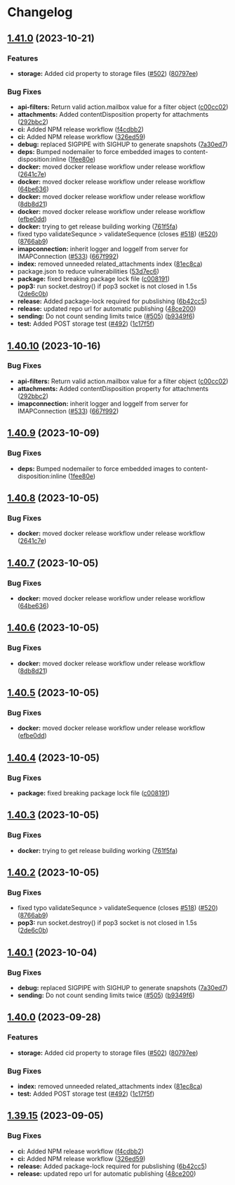 # Changelog

## [1.41.0](https://github.com/osindero/wildduck/compare/v1.40.10...v1.41.0) (2023-10-21)


### Features

* **storage:** Added cid property to storage files ([#502](https://github.com/osindero/wildduck/issues/502)) ([80797ee](https://github.com/osindero/wildduck/commit/80797eebec9f11df3b63b52575609610aa8bfd0c))


### Bug Fixes

* **api-filters:** Return valid action.mailbox value for a filter object ([c00cc02](https://github.com/osindero/wildduck/commit/c00cc026586fb20eb4509f0d9cc66174bb792c5d))
* **attachments:** Added contentDisposition property for attachments ([292bbc2](https://github.com/osindero/wildduck/commit/292bbc28217f6ad271edbcea8416d2bab719726f))
* **ci:** Added NPM release workflow ([f4cdbb2](https://github.com/osindero/wildduck/commit/f4cdbb2ba5f9607dc6ca521cfcbaaed14d338bef))
* **ci:** Added NPM release workflow ([326ed59](https://github.com/osindero/wildduck/commit/326ed59bb94cac6e462b2a503a26eaafd0137093))
* **debug:** replaced SIGPIPE with SIGHUP to generate snapshots ([7a30ed7](https://github.com/osindero/wildduck/commit/7a30ed7861166e92f63e9157f3b1719957cd8520))
* **deps:** Bumped nodemailer to force embedded images to content-disposition:inline ([1fee80e](https://github.com/osindero/wildduck/commit/1fee80eb30411e9dff73ee762f3528c1c61f9b96))
* **docker:** moved docker release workflow under release workflow ([2641c7e](https://github.com/osindero/wildduck/commit/2641c7e7be07fc174d2275a641c05c2da6caa48b))
* **docker:** moved docker release workflow under release workflow ([64be636](https://github.com/osindero/wildduck/commit/64be63686fa5a7fe291589b15121c2967801acd6))
* **docker:** moved docker release workflow under release workflow ([8db8d21](https://github.com/osindero/wildduck/commit/8db8d212850fdf42a4ae394eff99175e03c535b4))
* **docker:** moved docker release workflow under release workflow ([efbe0dd](https://github.com/osindero/wildduck/commit/efbe0dd67306d2c91d2f2737177526b6abaf730d))
* **docker:** trying to get release building working ([761f5fa](https://github.com/osindero/wildduck/commit/761f5fa18d1260f8dcf5dbb2dcaab078c4d90aab))
* fixed typo validateSequnce &gt; validateSequence (closes [#518](https://github.com/osindero/wildduck/issues/518)) ([#520](https://github.com/osindero/wildduck/issues/520)) ([8766ab9](https://github.com/osindero/wildduck/commit/8766ab9cf50c624d7f1f94ed7136d71387762449))
* **imapconnection:** inherit logger and loggelf from server for IMAPConnection ([#533](https://github.com/osindero/wildduck/issues/533)) ([667f992](https://github.com/osindero/wildduck/commit/667f992ca4bb9f7b50e6f8102ce08f1d3bc0b962))
* **index:** removed unneeded related_attachments index ([81ec8ca](https://github.com/osindero/wildduck/commit/81ec8ca2f59f083c1ded6814ca98076e2e1ee44c))
* package.json to reduce vulnerabilities ([53d7ec6](https://github.com/osindero/wildduck/commit/53d7ec64d9e4a78eca977f6992dd959bcd981f6d))
* **package:** fixed breaking package lock file ([c008191](https://github.com/osindero/wildduck/commit/c0081919fe09dc88617bd80be85c6fe5dcfa05b7))
* **pop3:** run socket.destroy() if pop3 socket is not closed in 1.5s ([2de6c0b](https://github.com/osindero/wildduck/commit/2de6c0bc128424e97b53d98239738c9c1c362e0c))
* **release:** Added package-lock required for pubslishing ([6b42cc5](https://github.com/osindero/wildduck/commit/6b42cc5c289645299d14e08ae42c75aecabf3217))
* **release:** updated repo url for automatic publishing ([48ce200](https://github.com/osindero/wildduck/commit/48ce2005be143767f53d8251d0b40e9661c31930))
* **sending:** Do not count sending limits twice ([#505](https://github.com/osindero/wildduck/issues/505)) ([b9349f6](https://github.com/osindero/wildduck/commit/b9349f6e8315873668d605e6567ced2d7b1c0c80))
* **test:** Added POST storage test ([#492](https://github.com/osindero/wildduck/issues/492)) ([1c17f5f](https://github.com/osindero/wildduck/commit/1c17f5fefc456e95a1f226ca826a273ca07336c4))

## [1.40.10](https://github.com/nodemailer/wildduck/compare/v1.40.9...v1.40.10) (2023-10-16)


### Bug Fixes

* **api-filters:** Return valid action.mailbox value for a filter object ([c00cc02](https://github.com/nodemailer/wildduck/commit/c00cc026586fb20eb4509f0d9cc66174bb792c5d))
* **attachments:** Added contentDisposition property for attachments ([292bbc2](https://github.com/nodemailer/wildduck/commit/292bbc28217f6ad271edbcea8416d2bab719726f))
* **imapconnection:** inherit logger and loggelf from server for IMAPConnection ([#533](https://github.com/nodemailer/wildduck/issues/533)) ([667f992](https://github.com/nodemailer/wildduck/commit/667f992ca4bb9f7b50e6f8102ce08f1d3bc0b962))

## [1.40.9](https://github.com/nodemailer/wildduck/compare/v1.40.8...v1.40.9) (2023-10-09)


### Bug Fixes

* **deps:** Bumped nodemailer to force embedded images to content-disposition:inline ([1fee80e](https://github.com/nodemailer/wildduck/commit/1fee80eb30411e9dff73ee762f3528c1c61f9b96))

## [1.40.8](https://github.com/nodemailer/wildduck/compare/v1.40.7...v1.40.8) (2023-10-05)


### Bug Fixes

* **docker:** moved docker release workflow under release workflow ([2641c7e](https://github.com/nodemailer/wildduck/commit/2641c7e7be07fc174d2275a641c05c2da6caa48b))

## [1.40.7](https://github.com/nodemailer/wildduck/compare/v1.40.6...v1.40.7) (2023-10-05)


### Bug Fixes

* **docker:** moved docker release workflow under release workflow ([64be636](https://github.com/nodemailer/wildduck/commit/64be63686fa5a7fe291589b15121c2967801acd6))

## [1.40.6](https://github.com/nodemailer/wildduck/compare/v1.40.5...v1.40.6) (2023-10-05)


### Bug Fixes

* **docker:** moved docker release workflow under release workflow ([8db8d21](https://github.com/nodemailer/wildduck/commit/8db8d212850fdf42a4ae394eff99175e03c535b4))

## [1.40.5](https://github.com/nodemailer/wildduck/compare/v1.40.4...v1.40.5) (2023-10-05)


### Bug Fixes

* **docker:** moved docker release workflow under release workflow ([efbe0dd](https://github.com/nodemailer/wildduck/commit/efbe0dd67306d2c91d2f2737177526b6abaf730d))

## [1.40.4](https://github.com/nodemailer/wildduck/compare/v1.40.3...v1.40.4) (2023-10-05)


### Bug Fixes

* **package:** fixed breaking package lock file ([c008191](https://github.com/nodemailer/wildduck/commit/c0081919fe09dc88617bd80be85c6fe5dcfa05b7))

## [1.40.3](https://github.com/nodemailer/wildduck/compare/v1.40.2...v1.40.3) (2023-10-05)


### Bug Fixes

* **docker:** trying to get release building working ([761f5fa](https://github.com/nodemailer/wildduck/commit/761f5fa18d1260f8dcf5dbb2dcaab078c4d90aab))

## [1.40.2](https://github.com/nodemailer/wildduck/compare/v1.40.1...v1.40.2) (2023-10-05)


### Bug Fixes

* fixed typo validateSequnce &gt; validateSequence (closes [#518](https://github.com/nodemailer/wildduck/issues/518)) ([#520](https://github.com/nodemailer/wildduck/issues/520)) ([8766ab9](https://github.com/nodemailer/wildduck/commit/8766ab9cf50c624d7f1f94ed7136d71387762449))
* **pop3:** run socket.destroy() if pop3 socket is not closed in 1.5s ([2de6c0b](https://github.com/nodemailer/wildduck/commit/2de6c0bc128424e97b53d98239738c9c1c362e0c))

## [1.40.1](https://github.com/nodemailer/wildduck/compare/v1.40.0...v1.40.1) (2023-10-04)


### Bug Fixes

* **debug:** replaced SIGPIPE with SIGHUP to generate snapshots ([7a30ed7](https://github.com/nodemailer/wildduck/commit/7a30ed7861166e92f63e9157f3b1719957cd8520))
* **sending:** Do not count sending limits twice ([#505](https://github.com/nodemailer/wildduck/issues/505)) ([b9349f6](https://github.com/nodemailer/wildduck/commit/b9349f6e8315873668d605e6567ced2d7b1c0c80))

## [1.40.0](https://github.com/nodemailer/wildduck/compare/v1.39.15...v1.40.0) (2023-09-28)


### Features

* **storage:** Added cid property to storage files ([#502](https://github.com/nodemailer/wildduck/issues/502)) ([80797ee](https://github.com/nodemailer/wildduck/commit/80797eebec9f11df3b63b52575609610aa8bfd0c))


### Bug Fixes

* **index:** removed unneeded related_attachments index ([81ec8ca](https://github.com/nodemailer/wildduck/commit/81ec8ca2f59f083c1ded6814ca98076e2e1ee44c))
* **test:** Added POST storage test ([#492](https://github.com/nodemailer/wildduck/issues/492)) ([1c17f5f](https://github.com/nodemailer/wildduck/commit/1c17f5fefc456e95a1f226ca826a273ca07336c4))

## [1.39.15](https://github.com/nodemailer/wildduck/compare/v1.39.14...v1.39.15) (2023-09-05)


### Bug Fixes

* **ci:** Added NPM release workflow ([f4cdbb2](https://github.com/nodemailer/wildduck/commit/f4cdbb2ba5f9607dc6ca521cfcbaaed14d338bef))
* **ci:** Added NPM release workflow ([326ed59](https://github.com/nodemailer/wildduck/commit/326ed59bb94cac6e462b2a503a26eaafd0137093))
* **release:** Added package-lock required for pubslishing ([6b42cc5](https://github.com/nodemailer/wildduck/commit/6b42cc5c289645299d14e08ae42c75aecabf3217))
* **release:** updated repo url for automatic publishing ([48ce200](https://github.com/nodemailer/wildduck/commit/48ce2005be143767f53d8251d0b40e9661c31930))
